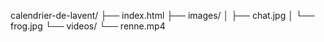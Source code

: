 calendrier-de-lavent/
├── index.html
├── images/
│   ├── chat.jpg
│   └── frog.jpg
└── videos/
    └── renne.mp4
